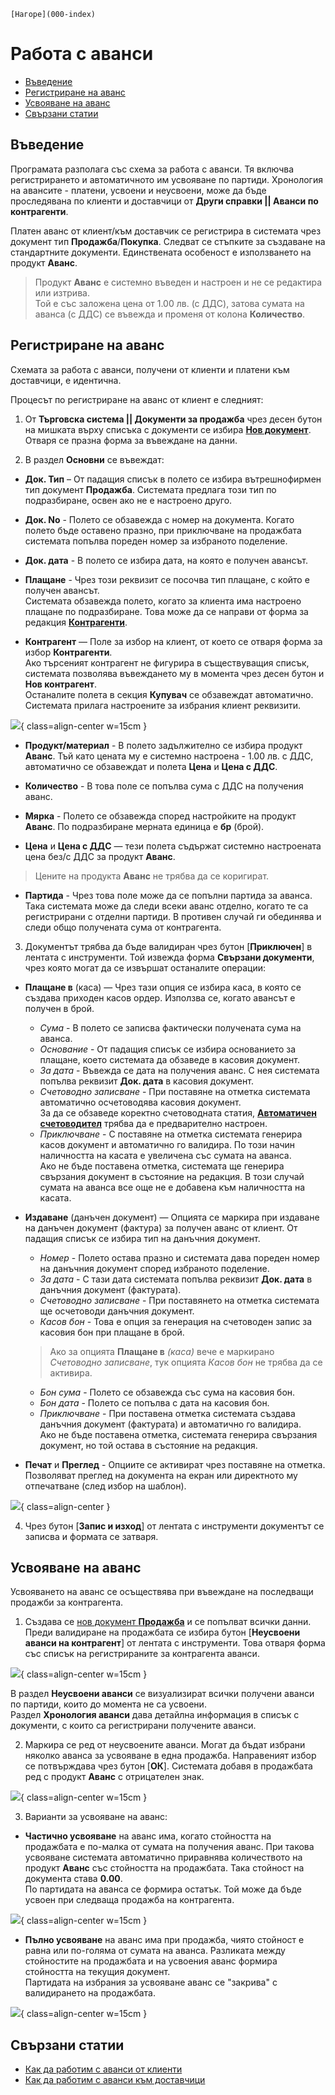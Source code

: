 ```{only} html
[Нагоре](000-index)
```

# **Работа с аванси**

- [Въведение](#въведение)  
- [Регистриране на аванс](#регистриране-на-аванс)  
- [Усвояване на аванс](#усвояване-на-аванс)  
- [Свързани статии](#свързани-статии)

## **Въведение**

Програмата разполага със схема за работа с аванси. Тя включва регистрирането и автоматичното им усвояване по партиди. Хронология на авансите - платени, усвоени и неусвоени, може да бъде проследявана по клиенти и доставчици от **Други справки || Аванси по контрагенти**.  

Платен аванс от клиент/към доставчик се регистрира в системата чрез документ тип **Продажба**/**Покупка**. Следват се стъпките за създаване на стандартните документи. Единствената особеност е използването на продукт **Аванс**.  

> Продукт **Аванс** е системно въведен и настроен и не се редактира или изтрива.  
Той е със заложена цена от 1.00 лв. (с ДДС), затова сумата на аванса (с ДДС) се въвежда и променя от колона **Количество**.   

## **Регистриране на аванс**

Схемата за работа с аванси, получени от клиенти и платени към доставчици, е идентична.  

Процесът по регистриране на аванс от клиент е следният:

1) От **Търговска система || Документи за продажба** чрез десен бутон на мишката върху списъка с документи се избира [**Нов документ**](https://docs.unicontsoft.com/guide/erp/002-docs/002-trade-system/001-orders-sales-purchase-documents/003-create-sales-document.html). Отваря се празна форма за въвеждане на данни.  

2) В раздел **Основни** се въвеждат: 

- **Док. Тип** – От падащия списък в полето се избира вътрешнофирмен тип документ **Продажба**. Системата предлага този тип по подразбиране, освен ако не е настроено друго.  

- **Док. No** - Полето се обзавежда с номер на документа. Когато полето бъде оставено празно, при приключване на продажбата системата попълва пореден номер за избраното поделение.       

- **Док. дата** - В полето се избира дата, на която е получен авансът.  

- **Плащане** - Чрез този реквизит се посочва тип плащане, с който е получен авансът.    
Системата обзавежда полето, когато за клиента има настроено плащане по подразбиране. Това може да се направи от форма за редакция [**Контрагенти**](https://docs.unicontsoft.com/guide/erp/001-ref/001-nomenclatures/002-contragents.html).  

- **Контрагент** — Поле за избор на клиент, от което се отваря форма за избор **Контрагенти**.  
Ако търсеният контрагент не фигурира в съществуващия списък, системата позволява въвеждането му в момента чрез десен бутон и **Нов контрагент**.  
Останалите полета в секция **Купувач** се обзавеждат автоматично. Системата прилага настроените за избрания клиент реквизити.  

![](908-advances1.png){ class=align-center w=15cm }

- **Продукт/материал** - В полето задължително се избира продукт **Аванс**. Тъй като цената му е системно настроена - 1.00 лв. с ДДС, автоматично се обзавеждат и полета **Цена** и **Цена с ДДС**.  

- **Количество** - В това поле се попълва сума с ДДС на получения аванс.  

- **Мярка** - Полето се обзавежда според настройките на продукт **Аванс**. По подразбиране мерната единица е **бр** (брой).   

- **Цена** и **Цена с ДДС** — тези полета съдържат системно настроената цена без/с ДДС за продукт **Аванс**.  

> Цените на продукта **Аванс** не трябва да се коригират.  

- **Партида** - Чрез това поле може да се попълни партида за аванса. Така системата може да следи всеки аванс отделно, когато те са регистрирани с отделни партиди. В противен случай ги обединява и следи общо получената сума от контрагента.  

3) Документът трябва да бъде валидиран чрез бутон [**Приключен**] в лентата с инструменти. Той извежда форма **Свързани документи**, чрез която могат да се извършат останалите операции: 

- **Плащане в** (каса) — Чрез тази опция се избира каса, в която се създава приходен касов ордер. 
Използва се, когато авансът е получен в брой.    
    - *Сума* - В полето се записва фактически получената сума на аванса.  
    - *Основание* - От падащия списък се избира основанието за плащане, което системата да обзаведе в касовия документ.  
    - *За дата* - Въвежда се дата на получения аванс. С нея системата попълва реквизит **Док. дата** в касовия документ.  
    - *Счетоводно записване* - При поставяне на отметка системата автоматично осчетоводява касовия документ.  
    За да се обзаведе коректно счетоводната статия, [**Автоматичен счетоводител**](https://docs.unicontsoft.com/guide/erp/001-ref/002-accounting/003-acc-wizard.html) трябва да е предварително настроен.  
    - *Приключване* - С поставяне на отметка системата генерира касов документ и автоматично го валидира. По този начин наличността на касата е увеличена със сумата на аванса.   
    Ако не бъде поставена отметка, системата ще генерира свързания документ в състояние на редакция. В този случай сумата на аванса все още не е добавена към наличността на касата.  

- **Издаване** (данъчен документ) — Опцията се маркира при издаване на данъчен документ (фактура) за получен аванс от клиент. От падащия списък се избира тип на данъчния документ.  
 
    - *Номер* - Полето остава празно и системата дава пореден номер на данъчния документ според избраното поделение.   
    - *За дата* - С тази дата системата попълва реквизит **Док. дата** в данъчния документ (фактурата).    
    - *Счетоводно записване* - При поставянето на отметка системата ще осчетоводи данъчния документ.  
    - *Касов бон* - Това е опция за генерация на счетоводен запис за касовия бон при плащане в брой.  

    > Ако за опцията **Плащане в** *(каса)* вече е маркирано *Счетоводно записване*, тук опцията *Касов бон* не трябва да се активира.  

    - *Бон сума* - Полето се обзавежда със сума на касовия бон.  
    - *Бон дата* - Полето се попълва с дата на касовия бон.  
    - *Приключване* - При поставена отметка системата създава данъчния документ (фактурата) и автоматично го валидира.  
    Ако не бъде поставена отметка, системата генерира свързания документ, но той остава в състояние на редакция.  

- **Печат** и **Преглед** - Опциите се активират чрез поставяне на отметка. Позволяват преглед на документа на екран или директното му отпечатване (след избор на шаблон).  

 ![](908-advances2.png){ class=align-center }

4) Чрез бутон [**Запис и изход**] от лентата с инструменти документът се записва и формата се затваря.  

## **Усвояване на аванс**

Усвояването на аванс се осъществява при въвеждане на последващи продажби за контрагента.  

1) Създава се [нов документ **Продажба**](https://docs.unicontsoft.com/guide/erp/002-docs/002-trade-system/001-orders-sales-purchase-documents/003-create-sales-document.html) и се попълват всички данни. Преди валидиране на продажбата се избира бутон [**Неусвоени аванси на контрагент**] от лентата с инструменти. Това отваря форма със списък на регистрираните за контрагента аванси.   

![](908-advances3.png){ class=align-center w=15cm } 

В раздел **Неусвоени аванси** се визуализират всички получени аванси по партиди, които до момента не са усвоени.  
Раздел **Хронология аванси** дава детайлна информация в списък с документи, с които са регистрирани получените аванси.  

2) Маркира се ред от неусвоените аванси. Могат да бъдат избрани няколко аванса за усвояване в една продажба. Направеният избор се потвърждава чрез бутон [**ОК**]. Системата добавя в продажбата ред с продукт **Аванс** с отрицателен знак.   

![](908-advances4.png){ class=align-center w=15cm }

3) Варианти за усвояване на аванс:  
- **Частично усвояване** на аванс има, когато стойността на продажбата е по-малка от сумата на получения аванс. При такова усвояване системата автоматично приравнява количеството на продукт **Аванс** със стойността на продажбата. Така стойност на документа става **0.00**.  
По партидата на аванса се формира остатък. Той може да бъде усвоен при следваща продажба на контрагента.   

![](908-advances5.png){ class=align-center w=15cm }

- **Пълно усвояване** на аванс има при продажба, чиято стойност е равна или по-голяма от сумата на аванса. Разликата между стойностите на продажбата и на усвоения аванс формира стойността на текущия документ.  
Партидата на избрания за усвояване аванс се "закрива" с валидирането на продажбата.  

![](908-advances6.png){ class=align-center w=15cm }
 
## **Свързани статии**

- [Как да работим с aванси от клиенти](https://www.unicontsoft.com/cms/node/40)  
- [Как да работим с аванси към доставчици](https://www.unicontsoft.com/cms/node/86)  